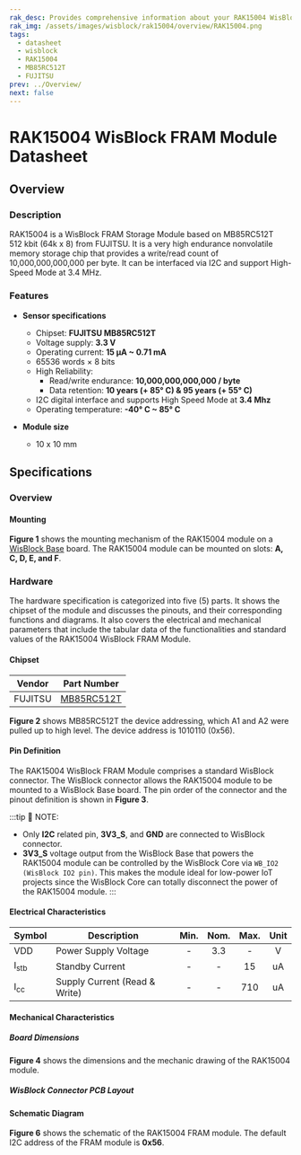 ```yaml
---
rak_desc: Provides comprehensive information about your RAK15004 WisBlock FRAM Module to help you use it. This information includes technical specifications, characteristics, and requirements, and it also discusses the device components.
rak_img: /assets/images/wisblock/rak15004/overview/RAK15004.png
tags:
  - datasheet
  - wisblock
  - RAK15004
  - MB85RC512T
  - FUJITSU
prev: ../Overview/
next: false
---
```


# RAK15004 WisBlock FRAM Module Datasheet

## Overview

<rk-img
  src="/assets/images/wisblock/rak15004/datasheet/rak15004-front-back.png"
  width="60%"
  caption="RAK15004 WisBlock FRAM Module"
/>

### Description

RAK15004 is a WisBlock FRAM Storage Module based on MB85RC512T 512&nbsp;kbit (64k x 8) from FUJITSU. It is a very high endurance nonvolatile memory storage chip that provides a write/read count of 10,000,000,000,000 per byte. It can be interfaced via I2C and support High-Speed Mode at 3.4&nbsp;MHz.

### Features

* **Sensor specifications**
    * Chipset: **FUJITSU MB85RC512T**
    * Voltage supply: **3.3&nbsp;V**
    * Operating current: **15&nbsp;μA ~ 0.71&nbsp;mA**
    * 65536&nbsp;words × 8&nbsp;bits
    * High Reliability:
        * Read/write endurance: **10,000,000,000,000 / byte**
        * Data retention: **10&nbsp;years (+ 85°&nbsp;C) & 95 years (+ 55°&nbsp;C)**
    * I2C digital interface and supports High Speed Mode at **3.4&nbsp;Mhz**
    * Operating temperature: **-40°&nbsp;C ~ 85°&nbsp;C**

* **Module size**
    * 10 x 10&nbsp;mm

## Specifications

### Overview

#### Mounting

**Figure 1** shows the mounting mechanism of the RAK15004 module on a [WisBlock Base](https://docs.rakwireless.com/Product-Categories/WisBlock/#wisblock-base) board. The RAK15004 module can be mounted on slots: **A, C, D, E, and F**.

<rk-img
  src="/assets/images/wisblock/rak15004/datasheet/rak15004-mount.png"
  width="50%"
  caption="RAK15004 WisBlock FRAM module mounting"
/>

### Hardware

The hardware specification is categorized into five (5) parts. It shows the chipset of the module and discusses the pinouts, and their corresponding functions and diagrams. It also covers the electrical and mechanical parameters that include the tabular data of the functionalities and standard values of the RAK15004 WisBlock FRAM Module.

#### Chipset

| Vendor  | Part Number                                                                       |
| ------- | --------------------------------------------------------------------------------- |
| FUJITSU | [MB85RC512T](https://www.fujitsu.com/us/Images/MB85RC512T-DS501-00028-0v01-E.pdf) |

**Figure 2** shows MB85RC512T the device addressing, which A1 and A2 were pulled up to high level. The device address is 1010110 (0x56).

<rk-img
  src="/assets/images/wisblock/rak15004/datasheet/dev-address.png"
  width="70%"
  caption="MB85RC512T device addressing"
/>

#### Pin Definition

The RAK15004 WisBlock FRAM Module comprises a standard WisBlock connector. The WisBlock connector allows the RAK15004 module to be mounted to a WisBlock Base board. The pin order of the connector and the pinout definition is shown in **Figure 3**.

<rk-img
  src="/assets/images/wisblock/rak15004/datasheet/rak15004-pinout.png"
  width="35%"
  caption="RAK15004 pinout diagram"
/>

:::tip 📝 NOTE:
- Only **I2C** related pin, **3V3_S**, and **GND** are connected to WisBlock connector.
- **3V3_S** voltage output from the WisBlock Base that powers the RAK15004 module can be controlled by the WisBlock Core via `WB_IO2 (WisBlock IO2 pin)`. This makes the module ideal for low-power IoT projects since the WisBlock Core can totally disconnect the power of the RAK15004 module.
:::

#### Electrical Characteristics

| Symbol          | Description                   | Min.  | Nom.  | Max.  | Unit  |
| --------------- | ----------------------------- | :---: | :---: | :---: | :---: |
| VDD             | Power Supply Voltage          |   -   |  3.3  |   -   |   V   |
| I<sub>stb</sub> | Standby Current               |   -   |   -   |  15   |  uA   |
| I<sub>cc</sub>  | Supply Current (Read & Write) |   -   |   -   |  710  |  uA   |

#### Mechanical Characteristics

##### Board Dimensions

**Figure 4** shows the dimensions and the mechanic drawing of the RAK15004 module.

<rk-img
  src="/assets/images/wisblock/rak15004/datasheet/rak15004-dim.png"
  width="50%"
  caption="RAK15004 mechanical dimensions"
/>

##### WisBlock Connector PCB Layout

<rk-img
  src="/assets/images/wisblock/rak15004/datasheet/wisblock-conn.png"
  width="100%"
  caption="WisBlock Connector PCB footprint and recommendations"
/>

#### Schematic Diagram

**Figure 6** shows the schematic of the RAK15004 FRAM module. The default I2C address of the FRAM module is **0x56**.

<rk-img
  src="/assets/images/wisblock/rak15004/datasheet/rak15004-schem.png"
  width="100%"
  caption="RAK15004 schematic diagram"
/>



